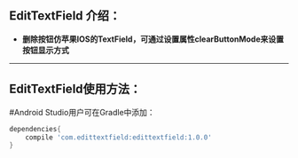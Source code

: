 ## EditTextField 介绍：
- **删除按钮仿苹果IOS的TextField，可通过设置属性clearButtonMode来设置按钮显示方式**


***


## EditTextField使用方法：

#Android Studio用户可在Gradle中添加：
```groovy
dependencies{
    compile 'com.edittextfield:edittextfield:1.0.0'
}
```
